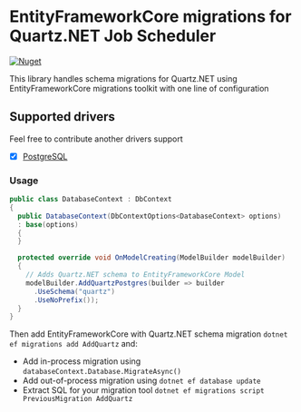 # EntityFrameworkCore migrations for Quartz.NET Job Scheduler

[![Nuget](https://img.shields.io/nuget/v/Quartz.EntityFrameworkCore.Migrations.PostgreSQL.svg)](https://www.nuget.org/packages/Quartz.EntityFrameworkCore.Migrations.PostgreSQL)

This library handles schema migrations for Quartz.NET using EntityFrameworkCore migrations toolkit with one line of configuration

## Supported drivers

Feel free to contribute another drivers support

- [x] [PostgreSQL](https://www.nuget.org/packages/Npgsql.EntityFrameworkCore.PostgreSQL/5.0.0-rc1)

### Usage

```cs
public class DatabaseContext : DbContext
{
  public DatabaseContext(DbContextOptions<DatabaseContext> options)
  : base(options)
  {
  }

  protected override void OnModelCreating(ModelBuilder modelBuilder)
  {
    // Adds Quartz.NET schema to EntityFrameworkCore Model
    modelBuilder.AddQuartzPostgres(builder => builder
      .UseSchema("quartz")
      .UseNoPrefix());
  }
}
```

Then add EntityFrameworkCore with Quartz.NET schema migration `dotnet ef migrations add AddQuartz` and:

- Add in-process migration using `databaseContext.Database.MigrateAsync()`
- Add out-of-process migration using `dotnet ef database update`
- Extract SQL for your migration tool `dotnet ef migrations script PreviousMigration AddQuartz`
